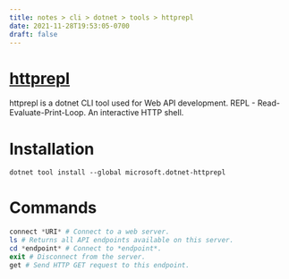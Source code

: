 ```yaml
---
title: notes > cli > dotnet > tools > httprepl
date: 2021-11-28T19:53:05-0700
draft: false
---
```

# [httprepl](https://aka.ms/http-repl-doc)
httprepl is a dotnet CLI tool used for Web API development.
REPL - Read-Evaluate-Print-Loop.
An interactive HTTP shell.

# Installation
`dotnet tool install --global microsoft.dotnet-httprepl`
# 
# Commands
```powershell
connect *URI* # Connect to a web server.
ls # Returns all API endpoints available on this server.
cd *endpoint* # Connect to *endpoint*.
exit # Disconnect from the server.
get # Send HTTP GET request to this endpoint.
```

